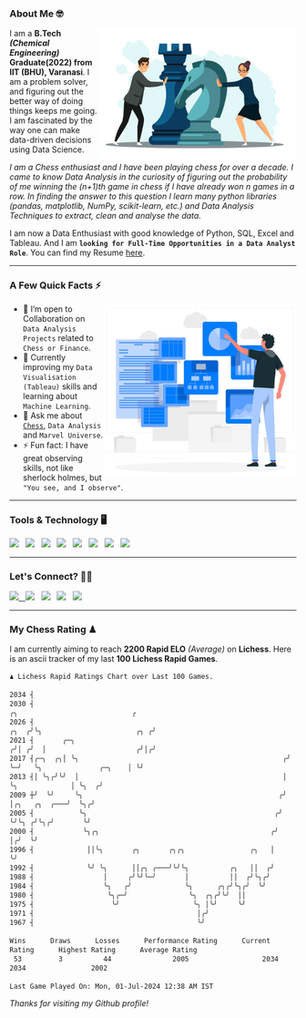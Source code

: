 ### About Me 🤓
<img align="right" alt="Coding" width="350" src="https://github.com/Laxman-Lakhan/Laxman-Lakhan/blob/master/Assets/Chess_Vector.jpg">   

I am a **B.Tech** _**(Chemical Engineering)**_ **Graduate(2022) from IIT (BHU), Varanasi**. I am a problem solver, and figuring out the better way of doing things keeps me going. I am fascinated by the way one can make data-driven decisions using Data Science. 

_I am a Chess enthusiast and I have been playing chess for over a decade. I came to know Data Analysis in the curiosity of figuring out the probability of me winning the (n+1)th game in chess if I have already won n games in a row. In finding the answer to this question I learn many python libraries (pandas, matplotlib, NumPy, scikit-learn, etc.) and Data Analysis Techniques to extract, clean and analyse the data._

I am now a Data Enthusiast with good knowledge of Python, SQL, Excel and Tableau. And I am **`looking for Full-Time Opportunities in a Data Analyst Role`**. You can find my Resume
 [here](https://drive.google.com/file/d/1UIOoogRLj5eGQFQBkuvMmTISZVdl2Ok7/view?usp=sharing).


---

### A Few Quick Facts ⚡️
<img align="right" alt="Coding" width="340" src="https://github.com/Laxman-Lakhan/Laxman-Lakhan/blob/master/Assets/Data_Vector.jpg">   

- 🤝 I’m open to Collaboration on `Data Analysis Projects` related to `Chess or Finance`.
- 📖 Currently improving my `Data Visualisation (Tableau)` skills and learning about `Machine Learning`.
- 💬 Ask me about [`Chess`](https://lichess.org/@/YourKingIsInDanger), `Data Analysis` and `Marvel Universe`.
- ⚡️ Fun fact: I have great observing skills, not like sherlock holmes, but `"You see, and I observe"`.

---
### Tools & Technology 🖥

<img src="https://img.shields.io/badge/Python-white?logo=Python&logoColor=ColorName&style=ShieldStyle" /> &nbsp;
<img src="https://img.shields.io/badge/MySQL-white?logo=MySQL&logoColor=ColorName&style=ShieldStyle" /> &nbsp;
<img src="https://img.shields.io/badge/Tableau-white?logo=Tableau&logoColor=ColorName&style=ShieldStyle" /> &nbsp;
<img src="https://img.shields.io/badge/Excel-white?logo=Microsoft+Excel&logoColor=196F3D&style=ShieldStyle" /> &nbsp;
<img src="https://img.shields.io/badge/Jupyter-white?logo=Jupyter&logoColor=ColorName&style=ShieldStyle" /> &nbsp;
<img src="https://img.shields.io/badge/pandas-white?logo=Pandas&logoColor=000080&style=ShieldStyle" /> &nbsp;
<img src="https://img.shields.io/badge/numpy-white?logo=Numpy&logoColor=85C1E9&style=ShieldStyle" /> &nbsp;
<img src="https://img.shields.io/badge/scikit learn-white?logo=Scikit+Learn&logoColor=ColorName&style=ShieldStyle" /> &nbsp;



---

### Let's Connect? 🫳🏻

<a href="mailto:laxmansingh.lakhan@gmail.com"> <img src="https://img.icons8.com/fluent/48/000000/gmail.png" width="3.5%"/> &nbsp;
[<img src="https://img.icons8.com/color/48/000000/linkedin.png" width="3.5%"/>](https://www.linkedin.com/in/laxman-lakhan/)  &nbsp;
[<img src="https://img.icons8.com/fluent/48/000000/facebook-new.png" width="3.5%"/>](https://www.facebook.com/s.laxmanlakhan/)  &nbsp;
[<img src="https://img.icons8.com/fluent/48/000000/instagram-new.png" width="3.5%"/>](https://www.instagram.com/laxman.lakhan/)  &nbsp;
[<img src="https://img.icons8.com/color/48/000000/twitter.png" width="3.5%"/>](https://twitter.com/laxman__lakhan)  &nbsp;

 ---
  
### My Chess Rating ♟
  
I am currently aiming to reach **2200 Rapid ELO** *(Average)* on **Lichess**. Here is an ascii tracker of my last **100 Lichess Rapid Games**.

  ```
  ♟︎ 𝙻𝚒𝚌𝚑𝚎𝚜𝚜 Rapid 𝚁𝚊𝚝𝚒𝚗𝚐𝚜 𝙲𝚑𝚊𝚛𝚝 𝚘𝚟𝚎𝚛 𝙻𝚊𝚜𝚝 𝟷00 𝙶𝚊𝚖𝚎𝚜.
  
2034 ┤
2030 ┤                                                                    ╭╮                            ╭
2026 ┤                                                               ╭╮  ╭╯╰╮                       ╭╮ ╭╯
2021 ┤       ╭─╮                                                    ╭╯│ ╭╯  │                      ╭╯│╭╯
2017 ┤╭─╮  ╭╮│ ╰╮                                                  ╭╯ ╰─╯   ╰╮              ╭─╮    │ ╰╯
2013 ┤│ ╰╮╭╯╰╯  │                                                  │         ╰╮             │ ╰╮  ╭╯
2009 ┼╯  ╰╯     ╰╮                                                ╭╯          │╭╮   ╭╮  ╭───╯  ╰╮╭╯
2005 ┤           ╰╮                                              ╭╯           ╰╯╰╮ ╭╯╰╮╭╯       ╰╯
2000 ┤            ╰╮╭╮                                          ╭╯               │╭╯  ╰╯
1996 ┤             ││╰╮       ╭╮       ╭╮╭╮                ╭╮   │                ╰╯
1992 ┤             ╰╯ ╰╮      ││╭╮ ╭───╯╰╯╰╮          ╭╮   ││  ╭╯
1988 ┤                 │     ╭╯╰╯╰─╯       │          ││  ╭╯╰╮╭╯
1984 ┤                 ╰╮   ╭╯             ╰╮      ╭╮╭╯╰╮╭╯  ╰╯
1980 ┤                  ╰╮╭─╯               ╰╮  ╭╮╭╯╰╯  ││
1975 ┤                   ╰╯                  ╰╮ │╰╯     ╰╯
1971 ┤                                        │╭╯
1967 ┤                                        ╰╯ 

Wins      Draws      Losses      Performance Rating      Current Rating      Highest Rating      Average Rating
   53         3          44               2005                  2034                2034                2002     

Last Game Played On: Mon, 01-Jul-2024 12:38 AM IST
  ```
  
  
*Thanks for visiting my Github profile!*
